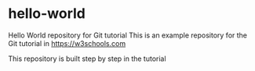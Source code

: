 # hello-world
Hello World repository for Git tutorial
This is an example repository for the Git tutorial in https://w3schools.com

This repository is built step by step in the tutorial